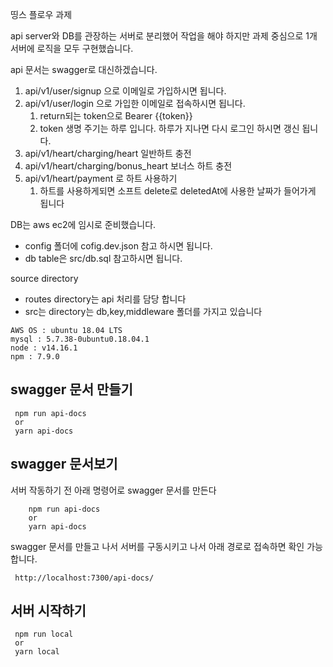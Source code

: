 
띵스 플로우 과제

api server와 DB를 관장하는 서버로 분리했어 작업을 해야 하지만
과제 중심으로 1개 서버에 로직을 모두 구현했습니다.

api 문서는 swagger로 대신하겠습니다.

1. api/v1/user/signup 으로 이메일로 가입하시면 됩니다.
2. api/v1/user/login 으로 가입한 이메일로 접속하시면 됩니다.
   1. return되는 token으로 Bearer {{token}}
   2. token 생명 주기는 하루 입니다. 하루가 지나면 다시 로그인 하시면 갱신 됩니다.
3. api/v1/heart/charging/heart 일반하트 충전
4. api/v1/heart/charging/bonus_heart 보너스 하트 충전
5. api/v1/heart/payment 로 하트 사용하기
   1. 하트를 사용하게되면 소프트 delete로 deletedAt에 사용한 날짜가 들어가게 됩니다

DB는 aws ec2에 임시로 준비했습니다.
 - config 폴더에 cofig.dev.json 참고 하시면 됩니다.
 - db table은 src/db.sql 참고하시면 됩니다.

source directory
 - routes directory는 api 처리를 담당 합니다
 - src는 directory는 db,key,middleware 폴더를 가지고 있습니다
  

```
AWS OS : ubuntu 18.04 LTS
mysql : 5.7.38-0ubuntu0.18.04.1
node : v14.16.1
npm : 7.9.0
```

## swagger 문서 만들기
```
 npm run api-docs 
 or 
 yarn api-docs
```

## swagger 문서보기
   서버 작동하기 전 아래 명령어로 swagger 문서를 만든다
```
    npm run api-docs 
    or 
    yarn api-docs
```
  swagger 문서를 만들고 나서 서버를 구동시키고 나서
  아래 경로로 접속하면 확인 가능합니다.
```
 http://localhost:7300/api-docs/
```

## 서버 시작하기
```
 npm run local 
 or 
 yarn local
```